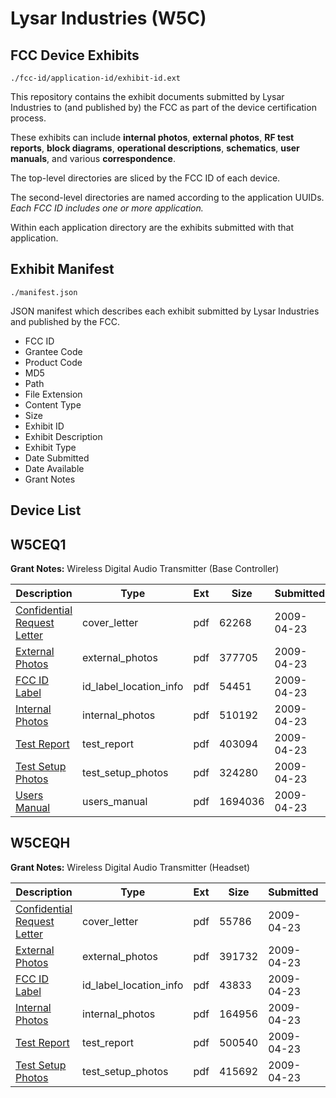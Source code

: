 # Lysar Industries (W5C)
## FCC Device Exhibits

```
./fcc-id/application-id/exhibit-id.ext
```

This repository contains the exhibit documents submitted by Lysar Industries to (and published by) the FCC as part of the device certification process.

These exhibits can include **internal photos**, **external photos**, **RF test reports**, **block diagrams**, **operational descriptions**, **schematics**, **user manuals**, and various **correspondence**.

The top-level directories are sliced by the FCC ID of each device.

The second-level directories are named according to the application UUIDs. *Each FCC ID includes one or more application.*

Within each application directory are the exhibits submitted with that application. 

## Exhibit Manifest

```
./manifest.json
```

JSON manifest which describes each exhibit submitted by Lysar Industries and published by the FCC.

- FCC ID
- Grantee Code
- Product Code
- MD5
- Path
- File Extension
- Content Type
- Size
- Exhibit ID
- Exhibit Description
- Exhibit Type
- Date Submitted
- Date Available
- Grant Notes

## Device List
## W5CEQ1
**Grant Notes:** Wireless Digital Audio Transmitter (Base Controller)

| Description | Type | Ext | Size | Submitted | Available |
| ----------- | ---- | --- | ---- | --------- | --------- |
| [Confidential Request Letter](W5CEQ1/62e4ace23814767ec446c6e1f7bfb2e0/1100759.pdf) | cover_letter | pdf | 62268 | 2009-04-23 | 2009-04-23 |
| [External Photos](W5CEQ1/62e4ace23814767ec446c6e1f7bfb2e0/1100760.pdf) | external_photos | pdf | 377705 | 2009-04-23 | 2009-04-23 |
| [FCC ID Label](W5CEQ1/62e4ace23814767ec446c6e1f7bfb2e0/1100761.pdf) | id_label_location_info | pdf | 54451 | 2009-04-23 | 2009-04-23 |
| [Internal Photos](W5CEQ1/62e4ace23814767ec446c6e1f7bfb2e0/1100762.pdf) | internal_photos | pdf | 510192 | 2009-04-23 | 2009-04-23 |
| [Test Report](W5CEQ1/62e4ace23814767ec446c6e1f7bfb2e0/1100765.pdf) | test_report | pdf | 403094 | 2009-04-23 | 2009-04-23 |
| [Test Setup Photos](W5CEQ1/62e4ace23814767ec446c6e1f7bfb2e0/1100766.pdf) | test_setup_photos | pdf | 324280 | 2009-04-23 | 2009-04-23 |
| [Users Manual](W5CEQ1/62e4ace23814767ec446c6e1f7bfb2e0/1100767.pdf) | users_manual | pdf | 1694036 | 2009-04-23 | 2009-04-23 |
## W5CEQH
**Grant Notes:** Wireless Digital Audio Transmitter (Headset)

| Description | Type | Ext | Size | Submitted | Available |
| ----------- | ---- | --- | ---- | --------- | --------- |
| [Confidential Request Letter](W5CEQH/23f41eb09eaf1af290045b6f5051dbf8/1100733.pdf) | cover_letter | pdf | 55786 | 2009-04-23 | 2009-04-23 |
| [External Photos](W5CEQH/23f41eb09eaf1af290045b6f5051dbf8/1100734.pdf) | external_photos | pdf | 391732 | 2009-04-23 | 2009-04-23 |
| [FCC ID Label](W5CEQH/23f41eb09eaf1af290045b6f5051dbf8/1100735.pdf) | id_label_location_info | pdf | 43833 | 2009-04-23 | 2009-04-23 |
| [Internal Photos](W5CEQH/23f41eb09eaf1af290045b6f5051dbf8/1100736.pdf) | internal_photos | pdf | 164956 | 2009-04-23 | 2009-04-23 |
| [Test Report](W5CEQH/23f41eb09eaf1af290045b6f5051dbf8/1100739.pdf) | test_report | pdf | 500540 | 2009-04-23 | 2009-04-23 |
| [Test Setup Photos](W5CEQH/23f41eb09eaf1af290045b6f5051dbf8/1100740.pdf) | test_setup_photos | pdf | 415692 | 2009-04-23 | 2009-04-23 |
